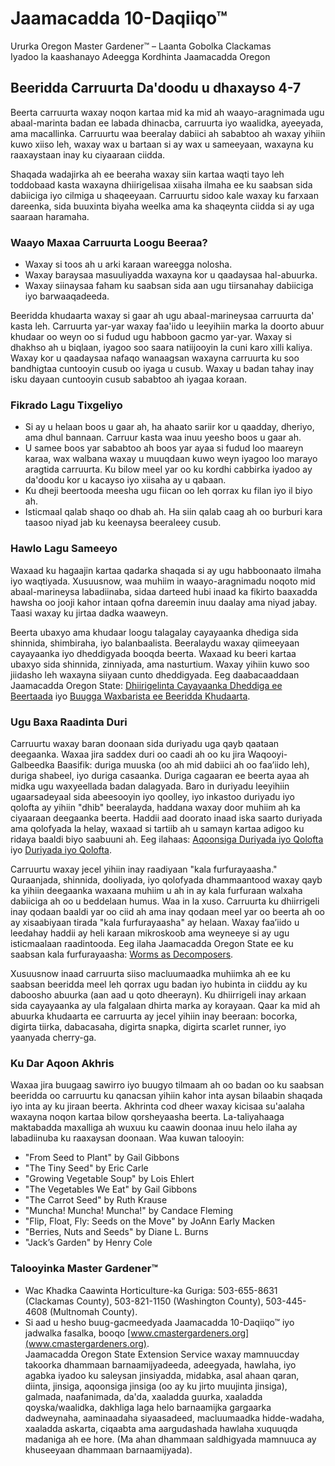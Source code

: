 # Jaamacadda 10-Daqiiqo™  
Ururka Oregon Master Gardener™ – Laanta Gobolka Clackamas  
Iyadoo la kaashanayo Adeegga Kordhinta Jaamacadda Oregon  

## Beeridda Carruurta Da'doodu u dhaxayso 4-7  
Beerta carruurta waxay noqon kartaa mid ka mid ah waayo-aragnimada ugu abaal-marinta badan ee labada dhinacba, carruurta iyo waalidka, ayeeyada, ama macallinka. Carruurtu waa beeralay dabiici ah sababtoo ah waxay yihiin kuwo xiiso leh, waxay wax u bartaan si ay wax u sameeyaan, waxayna ku raaxaystaan inay ku ciyaaraan ciidda.

Shaqada wadajirka ah ee beeraha waxay siin kartaa waqti tayo leh toddobaad kasta waxayna dhiirigelisaa xiisaha ilmaha ee ku saabsan sida dabiiciga iyo cilmiga u shaqeeyaan. Carruurtu sidoo kale waxay ku farxaan dareenka, sida buuxinta biyaha weelka ama ka shaqeynta ciidda si ay uga saaraan haramaha.

### Waayo Maxaa Carruurta Loogu Beeraa?  
- Waxay si toos ah u arki karaan wareegga nolosha.  
- Waxay baraysaa masuuliyadda waxayna kor u qaadaysaa hal-abuurka.  
- Waxay siinaysaa faham ku saabsan sida aan ugu tiirsanahay dabiiciga iyo barwaaqadeeda.  

Beeridda khudaarta waxay si gaar ah ugu abaal-marineysaa carruurta da' kasta leh. Carruurta yar-yar waxay faa'iido u leeyihiin marka la doorto abuur khudaar oo weyn oo si fudud ugu habboon gacmo yar-yar. Waxay si dhakhso ah u biqlaan, iyagoo soo saara natiijooyin la cuni karo xilli kaliya. Waxay kor u qaadaysaa nafaqo wanaagsan waxayna carruurta ku soo bandhigtaa cuntooyin cusub oo iyaga u cusub. Waxay u badan tahay inay isku dayaan cuntooyin cusub sababtoo ah iyagaa koraan.

### Fikrado Lagu Tixgeliyo  
- Si ay u helaan boos u gaar ah, ha ahaato sariir kor u qaadday, dheriyo, ama dhul bannaan. Carruur kasta waa inuu yeesho boos u gaar ah.  
- U samee boos yar sababtoo ah boos yar ayaa si fudud loo maareyn karaa, wax walbana waxay u muuqdaan kuwo weyn iyagoo loo marayo aragtida carruurta. Ku bilow meel yar oo ku kordhi cabbirka iyadoo ay da'doodu kor u kacayso iyo xiisaha ay u qabaan.  
- Ku dheji beertooda meesha ugu fiican oo leh qorrax ku filan iyo il biyo ah.  
- Isticmaal qalab shaqo oo dhab ah. Ha siin qalab caag ah oo burburi kara taasoo niyad jab ku keenaysa beeraleey cusub.  

### Hawlo Lagu Sameeyo  
Waxaad ku hagaajin kartaa qadarka shaqada si ay ugu habboonaato ilmaha iyo waqtiyada. Xusuusnow, waa muhiim in waayo-aragnimadu noqoto mid abaal-marineysa labadiinaba, sidaa darteed hubi inaad ka fikirto baaxadda hawsha oo jooji kahor intaan qofna dareemin inuu daalay ama niyad jabay. Taasi waxay ku jirtaa dadka waaweyn.

Beerta ubaxyo ama khudaar loogu talagalay cayayaanka dhediga sida shinnida, shimbiraha, iyo balanbaalista. Beeralaydu waxay qiimeeyaan cayayaanka iyo dheddigyada booqda beerta. Waxaad ku beeri kartaa ubaxyo sida shinnida, zinniyada, ama nasturtium. Waxay yihiin kuwo soo jiidasho leh waxayna siiyaan cunto dheddigyada. Eeg daabacaaddaan Jaamacadda Oregon State: [Dhiirigelinta Cayayaanka Dheddiga ee Beertaada](https://catalog.extension.oregonstate.edu/pnw550) iyo [Buugga Waxbarista ee Beeridda Khudaarta](https://catalog.extension.oregonstate.edu/em9032).

### Ugu Baxa Raadinta Duri  
Carruurtu waxay baran doonaan sida duriyadu uga qayb qaataan deegaanka. Waxaa jira saddex duri oo caadi ah oo ku jira Waqooyi-Galbeedka Baasifik: duriga muuska (oo ah mid dabiici ah oo faa’iido leh), duriga shabeel, iyo duriga casaanka. Duriga cagaaran ee beerta ayaa ah midka ugu waxyeellada badan dalagyada. Baro in duriyadu leeyihiin ugaarsadeyaal sida abeesooyin iyo qoolley, iyo inkastoo duriyadu iyo qolofta ay yihiin "dhib" beeralayda, haddana waxay door muhiim ah ka ciyaaraan deegaanka beerta. Haddii aad doorato inaad iska saarto duriyada ama qolofyada la helay, waxaad si tartiib ah u samayn kartaa adigoo ku ridaya baaldi biyo saabuuni ah. Eeg ilahaas: [Aqoonsiga Duriyada iyo Qolofta](https://agsci.oregonstate.edu/slug-portal/identification) iyo [Duriyada iyo Qolofta](https://www.oregon.gov/oda/shared/documents/publications/ippm/odaguidemolluscs2016forweb.pdf).

Carruurtu waxay jecel yihiin inay raadiyaan "kala furfurayaasha." Quraanjada, shinnida, dooliyada, iyo qolofyada dhammaantood waxay qayb ka yihiin deegaanka waxaana muhiim u ah in ay kala furfuraan walxaha dabiiciga ah oo u beddelaan humus. Waa in la xuso. Carruurta ku dhiirrigeli inay qodaan baaldi yar oo ciid ah ama inay qodaan meel yar oo beerta ah oo ay xisaabiyaan tirada "kala furfurayaasha" ay helaan. Waxay faa’iido u leedahay haddii ay heli karaan mikroskoob ama weyneeye si ay ugu isticmaalaan raadintooda. Eeg ilaha Jaamacadda Oregon State ee ku saabsan kala furfurayaasha: [Worms as Decomposers](https://lpi.oregonstate.edu/sites/lpi.oregonstate.edu/files/pdf/hyp/lessons-manuals/K12/K5/grade_three_worms_as_decomposers.pdf).

Xusuusnow inaad carruurta siiso macluumaadka muhiimka ah ee ku saabsan beeridda meel leh qorrax ugu badan iyo hubinta in ciiddu ay ku daboosho abuurka (aan aad u qoto dheerayn). Ku dhiirrigeli inay arkaan sida cayayaanka ay ula falgalaan dhirta marka ay korayaan. Qaar ka mid ah abuurka khudaarta ee carruurta ay jecel yihiin inay beeraan: bocorka, digirta tiirka, dabacasaha, digirta snapka, digirta scarlet runner, iyo yaanyada cherry-ga.

### Ku Dar Aqoon Akhris  
Waxaa jira buugaag sawirro iyo buugyo tilmaam ah oo badan oo ku saabsan beeridda oo carruurtu ku qanacsan yihiin kahor inta aysan bilaabin shaqada iyo inta ay ku jiraan beerta. Akhrinta cod dheer waxay kicisaa su'aalaha waxayna noqon kartaa bilow qorsheyaasha beerta. La-taliyahaaga maktabadda maxalliga ah wuxuu ku caawin doonaa inuu helo ilaha ay labadiinuba ku raaxaysan doonaan. Waa kuwan talooyin:  
- "From Seed to Plant" by Gail Gibbons  
- "The Tiny Seed" by Eric Carle  
- "Growing Vegetable Soup" by Lois Ehlert  
- "The Vegetables We Eat" by Gail Gibbons  
- "The Carrot Seed" by Ruth Krause  
- "Muncha! Muncha! Muncha!" by Candace Fleming  
- "Flip, Float, Fly: Seeds on the Move" by JoAnn Early Macken  
- "Berries, Nuts and Seeds" by Diane L. Burns  
- "Jack’s Garden" by Henry Cole  

### Talooyinka Master Gardener™  
- Wac Khadka Caawinta Horticulture-ka Guriga: 503-655-8631 (Clackamas County), 503-821-1150 (Washington County), 503-445-4608 (Multnomah County).  
- Si aad u hesho buug-gacmeedyada Jaamacadda 10-Daqiiqo™ iyo jadwalka fasalka, booqo [www.cmastergardeners.org](www.cmastergardeners.org).  
Jaamacadda Oregon State Extension Service waxay mamnuucday takoorka dhammaan barnaamijyadeeda, adeegyada, hawlaha, iyo agabka iyadoo ku saleysan jinsiyadda, midabka, asal ahaan qaran, diinta, jinsiga, aqoonsiga jinsiga (oo ay ku jirto muujinta jinsiga), galmada, naafanimada, da'da, xaaladda guurka, xaaladda qoyska/waalidka, dakhliga laga helo barnaamijka gargaarka dadweynaha, aaminaadaha siyaasadeed, macluumaadka hidde-wadaha, xaaladda askarta, ciqaabta ama aargudashada hawlaha xuquuqda madaniga ah ee hore. (Ma ahan dhammaan saldhigyada mamnuuca ay khuseeyaan dhammaan barnaamijyada).